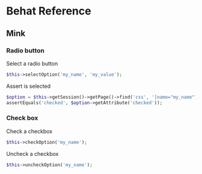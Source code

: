 Behat Reference
===============


## Mink

### Radio button

Select a radio button

```php
$this->selectOption('my_name', 'my_value');
```

Assert is selected

```php
$option = $this->getSession()->getPage()->find('css', '[name="my_name"][value="my_value"]');
assertEquals('checked', $option->getAttribute('checked'));
```

### Check box

Check a checkbox

```php
$this->checkOption('my_name');
```

Uncheck a checkbox


```php
$this->uncheckOption('my_name');
```
